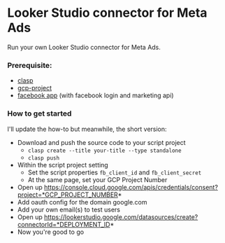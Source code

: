 # Looker Studio connector for Meta Ads

Run your own Looker Studio connector for Meta Ads.


### Prerequisite:

- [clasp](https://github.com/google/clasp)
- [gcp-project](https://console.cloud.google.com/)
- [facebook app](https://developers.facebook.com) (with facebook login and marketing api)

### How to get started

I'll update the how-to but meanwhile, the short version:

- Download and push the source code to your script project
    - `clasp create --title your-title --type standalone`
    - `clasp push`
- Within the script project setting
    - Set the script properties `fb_client_id` and `fb_client_secret`
    - At the same page, set your GCP Project Number
- Open up https://console.cloud.google.com/apis/credentials/consent?project=*GCP_PROJECT_NUMBER*
- Add oauth config for the domain google.com
- Add your own email(s) to test users
- Open up https://lookerstudio.google.com/datasources/create?connectorId=*DEPLOYMENT_ID*
- Now you're good to go
